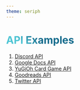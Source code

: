 ```yaml
---
theme: seriph
---
```


# API Examples
1. [Discord API](https://discord.com/developers/docs/reference)
2. [Google Docs API](https://developers.google.com/docs/api/reference/rest/)
3. [YuGiOh Card Game API](https://ygoprodeck.com/api-guide/)
4. [Goodreads API](https://www.goodreads.com/api)
5. [Twitter API](https://developer.twitter.com/en/docs/twitter-api)

<style>
h1 {
  background-color: #2B90B6;
  background-image: linear-gradient(45deg, #4EC5D4 10%, #146b8c 20%);
  background-size: 100%;
  -webkit-background-clip: text;
  -moz-background-clip: text;
  -webkit-text-fill-color: transparent;
  -moz-text-fill-color: transparent;
}
</style>